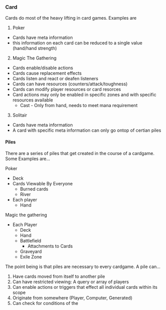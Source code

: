 ### Card

Cards do most of the heavy lifting in card games. Examples are

1. Poker
  - Cards have meta information
  - this information on each card can be reduced to a single value (hand/hand strength)
2. Magic The Gathering
  - Cards enable/disable actions
  - Cards cause replacement effects
  - Cards listen and react or deafen listeners
  - Cards can have resources (counters/attack/toughness)
  - Cards can modify player resources or card resorces
  - Card actions may only be enabled in specific zones and with specific resources available
    - Cast - Only from hand, needs to meet mana requirement
3. Solitair
  - Cards have meta information
  - A card with specific meta information can only go ontop of certian piles

#### Piles

There are a series of piles that get created in the course of a cardgame.
Some Examples are...

Poker
- Deck
- Cards Viewable By Everyone
  - Burned cards
  - River
- Each player
  - Hand

Magic the gathering
- Each Player
  - Deck
  - Hand
  - Battlefield
    - Attachments to Cards
  - Graveyard
  - Exile Zone

The point being is that piles are necessary to every cardgame. A pile can...

1. Have cards moved from itself to another pile
2. Can have restricted viewing: A query or array of players
3. Can enable actions or triggers that effect all individual cards within its scope
4. Originate from somewhere (Player, Computer, Generated)
5. Can check for conditions of the

